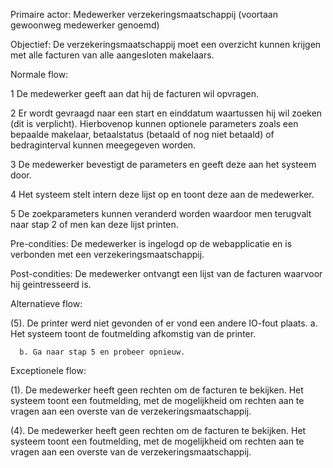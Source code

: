 Primaire actor: Medewerker verzekeringsmaatschappij (voortaan gewoonweg medewerker genoemd)

Objectief: De verzekeringsmaatschappij moet een overzicht kunnen krijgen met alle facturen van alle aangesloten makelaars.

Normale flow:

1 De medewerker geeft aan dat hij de facturen wil opvragen.

2 Er wordt gevraagd naar een start en einddatum waartussen hij wil zoeken (dit is verplicht).
  Hierbovenop kunnen optionele parameters zoals een bepaalde makelaar, betaalstatus (betaald of nog niet betaald) of bedraginterval kunnen meegegeven worden.

3 De medewerker bevestigt de parameters en geeft deze aan het systeem door.

4 Het systeem stelt intern deze lijst op en toont deze aan de medewerker.

5 De zoekparameters kunnen veranderd worden waardoor men terugvalt naar stap 2 of men kan deze lijst printen.

Pre-condities: De medewerker is ingelogd op de webapplicatie en is verbonden met een verzekeringsmaatschappij.

Post-condities: De medewerker ontvangt een lijst van de facturen waarvoor hij geintresseerd is.

Alternatieve flow:

(5). De printer werd niet gevonden of er vond een andere IO-fout plaats.
      a. Het systeem toont de foutmelding afkomstig van de printer.
      
      b. Ga naar stap 5 en probeer opnieuw.

Exceptionele flow:

(1). De medewerker heeft geen rechten om de facturen te bekijken.
     Het systeem toont een foutmelding, met de mogelijkheid om rechten aan te vragen aan een overste van de verzekeringsmaatschappij.

(4). De medewerker heeft geen rechten om de facturen te bekijken.
     Het systeem toont een foutmelding, met de mogelijkheid om rechten aan te vragen aan een overste van de verzekeringsmaatschappij.
